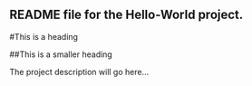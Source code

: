 README file for the Hello-World project.
-----------------------------------------

#This is a heading

##This is a smaller heading

The project description will go here...
